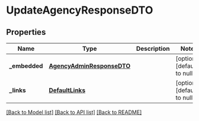 # UpdateAgencyResponseDTO
## Properties

Name | Type | Description | Notes
------------ | ------------- | ------------- | -------------
**\_embedded** | [**AgencyAdminResponseDTO**](AgencyAdminResponseDTO.md) |  | [optional] [default to null]
**\_links** | [**DefaultLinks**](DefaultLinks.md) |  | [optional] [default to null]

[[Back to Model list]](../README.md#documentation-for-models) [[Back to API list]](../README.md#documentation-for-api-endpoints) [[Back to README]](../README.md)


